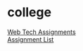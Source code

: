# college
<a href="http://amansatnami.me/college">Web Tech Assignments</a><br>
<a href="http://amansatnami.me/college/Assignments.pdf">Assignment List</a>
